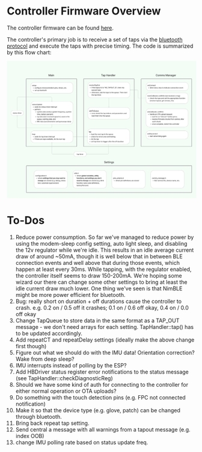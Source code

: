 # Controller Firmware Overview

The controller firmware can be found [here](https://github.com/0102io/testing/tree/auto-light-sleep/tt_driver_fw_pio).

The controller's primary job is to receive a set of taps via the [bluetooth protocol](./protocol.md) and execute the taps with precise timing. The code is summarized by this flow chart:

![controller firmware flowchart](../images/controllerFirmwareFlowchart.png)

# To-Dos
1. Reduce power consumption. So far we've managed to reduce power by using the modem-sleep config setting, auto light sleep, and disabling the 12v regulator while we're idle. This results in an idle average current draw of around ~50mA, though it is well below that in between BLE connection events and well above that during those events, which happen at least every 30ms. While tapping, with the regulator enabled, the controller itself seems to draw 150-200mA. We're hoping some wizard our there can change some other settings to bring at least the idle current draw much lower. One thing we've seen is that NimBLE might be more power efficient for bluetooth.
2. Bug: really short on duration + off durations cause the controller to crash. e.g. 0.2 on / 0.5 off it crashes; 0.1 on / 0.6 off okay, 0.4 on / 0.0 off okay
3. Change TapQueue to store data in the same format as a TAP_OUT message - we don't need arrays for each setting. TapHandler::tap() has to be updated accordingly.
4. Add repeatCT and repeatDelay settings (ideally make the above change first though)
5. Figure out what we should do with the IMU data! Orientation correction? Wake from deep sleep?
6. IMU interrupts instead of polling by the ESP?
7. Add HBDriver status register error notifications to the status message (see TapHandler::checkDiagnosticReg)
8. Should we have some kind of auth for connecting to the controller for either normal operation or OTA uploads?
9. Do something with the touch detection pins (e.g. FPC not connected notification)
10. Make it so that the device type (e.g. glove, patch) can be changed through bluetooth.
11. Bring back repeat tap setting.
12. Send central a message with all warnings from a tapout message (e.g. index OOB)
13. change IMU polling rate based on status update freq.